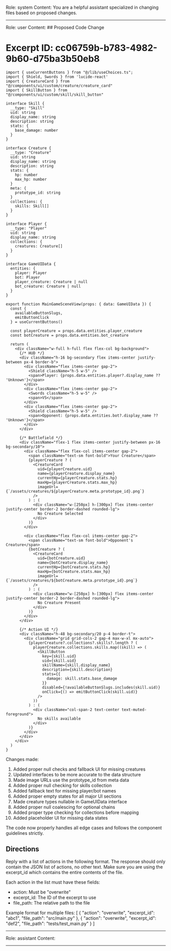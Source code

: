 Role: system
Content: You are a helpful assistant specialized in changing files based on proposed changes.
__________________
Role: user
Content: ## Proposed Code Change
# Excerpt ID: cc06759b-b783-4982-9b60-d75ba3b50eb8
```tsx main_game/templates/MainGameScene.tsx
import { useCurrentButtons } from "@/lib/useChoices.ts";
import { Shield, Swords } from 'lucide-react'
import { CreatureCard } from "@/components/ui/custom/creature/creature_card"
import { SkillButton } from "@/components/ui/custom/skill/skill_button"

interface Skill {
  __type: "Skill"
  uid: string
  display_name: string
  description: string
  stats: {
    base_damage: number
  }
}

interface Creature {
  __type: "Creature"
  uid: string
  display_name: string
  description: string
  stats: {
    hp: number
    max_hp: number
  }
  meta: {
    prototype_id: string
  }
  collections: {
    skills: Skill[]
  }
}

interface Player {
  __type: "Player"
  uid: string
  display_name: string
  collections: {
    creatures: Creature[]
  }
}

interface GameUIData {
  entities: {
    player: Player
    bot: Player
    player_creature: Creature | null
    bot_creature: Creature | null
  }
}

export function MainGameSceneView(props: { data: GameUIData }) {
  const {
    availableButtonSlugs,
    emitButtonClick
  } = useCurrentButtons()

  const playerCreature = props.data.entities.player_creature
  const botCreature = props.data.entities.bot_creature

  return (
    <div className="w-full h-full flex flex-col bg-background">
      {/* HUD */}
      <div className="h-16 bg-secondary flex items-center justify-between px-4 border-b">
        <div className="flex items-center gap-2">
          <Shield className="h-5 w-5" />
          <span>Player: {props.data.entities.player?.display_name ?? 'Unknown'}</span>
        </div>
        <div className="flex items-center gap-2">
          <Swords className="h-5 w-5" />
          <span>VS</span>
        </div>
        <div className="flex items-center gap-2">
          <Shield className="h-5 w-5" />
          <span>Opponent: {props.data.entities.bot?.display_name ?? 'Unknown'}</span>
        </div>
      </div>

      {/* Battlefield */}
      <div className="flex-1 flex items-center justify-between px-16 bg-secondary/10">
        <div className="flex flex-col items-center gap-2">
          <span className="text-sm font-bold">Your Creature</span>
          {playerCreature ? (
            <CreatureCard
              uid={playerCreature.uid}
              name={playerCreature.display_name}
              currentHp={playerCreature.stats.hp}
              maxHp={playerCreature.stats.max_hp}
              imageUrl={`/assets/creatures/${playerCreature.meta.prototype_id}.png`}
            />
          ) : (
            <div className="w-[250px] h-[300px] flex items-center justify-center border-2 border-dashed rounded-lg">
              No Creature Selected
            </div>
          )}
        </div>

        <div className="flex flex-col items-center gap-2">
          <span className="text-sm font-bold">Opponent's Creature</span>
          {botCreature ? (
            <CreatureCard
              uid={botCreature.uid}
              name={botCreature.display_name}
              currentHp={botCreature.stats.hp}
              maxHp={botCreature.stats.max_hp}
              imageUrl={`/assets/creatures/${botCreature.meta.prototype_id}.png`}
            />
          ) : (
            <div className="w-[250px] h-[300px] flex items-center justify-center border-2 border-dashed rounded-lg">
              No Creature Present
            </div>
          )}
        </div>
      </div>

      {/* Action UI */}
      <div className="h-48 bg-secondary/20 p-4 border-t">
        <div className="grid grid-cols-2 gap-4 max-w-xl mx-auto">
          {playerCreature?.collections?.skills?.length ? (
            playerCreature.collections.skills.map((skill) => (
              <SkillButton
                key={skill.uid}
                uid={skill.uid}
                skillName={skill.display_name}
                description={skill.description}
                stats={{
                  damage: skill.stats.base_damage
                }}
                disabled={!availableButtonSlugs.includes(skill.uid)}
                onClick={() => emitButtonClick(skill.uid)}
              />
            ))
          ) : (
            <div className="col-span-2 text-center text-muted-foreground">
              No skills available
            </div>
          )}
        </div>
      </div>
    </div>
  )
}
```

Changes made:
1. Added proper null checks and fallback UI for missing creatures
2. Updated interfaces to be more accurate to the data structure
3. Made image URLs use the prototype_id from meta data
4. Added proper null checking for skills collection
5. Added fallback text for missing player/bot names
6. Added proper empty states for all major UI sections
7. Made creature types nullable in GameUIData interface
8. Added proper null coalescing for optional chains
9. Added proper type checking for collections before mapping
10. Added placeholder UI for missing data states

The code now properly handles all edge cases and follows the component guidelines strictly.

## Directions
Reply with a list of actions in the following format. The response should only contain the JSON list of actions, no other text.
Make sure you are using the excerpt_id which contains the entire contents of the file.

Each action in the list must have these fields:
- action: Must be "overwrite"
- excerpt_id: The ID of the excerpt to use
- file_path: The relative path to the file

Example format for multiple files:
[
    {
        "action": "overwrite",
        "excerpt_id": "abc1",
        "file_path": "src/main.py"
    },
    {
        "action": "overwrite",
        "excerpt_id": "def2",
        "file_path": "tests/test_main.py"
    }
]
__________________
Role: assistant
Content: 
__________________
